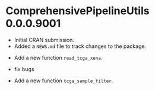 # ComprehensivePipelineUtils 0.0.0.9001

* Initial CRAN submission.
* Added a `NEWS.md` file to track changes to the package.
- Add a new function `read_tcga_xena`.
* fix bugs
- Add a new function `tcga_sample_filter`.
